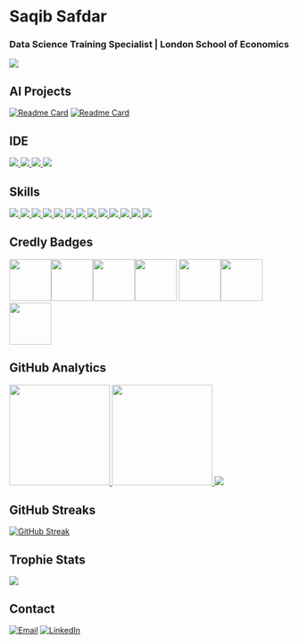 # Saqib Safdar
### Data Science Training Specialist | London School of Economics
<!---
### Hi there 👋 Welcome to my GitHub profile! 

I'm a Data Science Training Specialist at the London School of Economics and Political Science (LSE). I specialise in tools such as Python, Tableau, and R.

- 🔭 I’m currently working on developing a Tableau Dashboard for the Digital Skills Lab at LSE.
- 🌱 I’m studying for a Professional Certificate in Machine Learning and Artificial Intelligence at Imperial College Business School
- 📫 How to reach me: [You can find me on Linkedin](https://www.linkedin.com/in/saqib-safdar/) or email me at s.safdar@lse.ac.uk.
- 😄 Pronouns: He/Him.
- ⚡ Fun fact: I enjoy road cycling. You can find me on Strava [here](https://www.strava.com/athletes/9438505). 
-  I sometimes blog and podcast at [www.saqibsafdar.com](https://www.saqibsafdar.com/).-->


[![](https://github-profile-summary-cards.vercel.app/api/cards/profile-details?username=saqibsafdar11&theme=dark)](https://github.com/saqibsafdar11)

## AI Projects
[![Readme Card](https://github-readme-stats.vercel.app/api/pin/?username=saqibsafdar11&theme=dark&hide_border=true&repo=Evaluating-university-admissions-data-to-predict-the-chances-of-admission)](https://github.com/saqibsafdar11/Evaluating-university-admissions-data-to-predict-the-chances-of-admission) [![Readme Card](https://github-readme-stats.vercel.app/api/pin/?username=saqibsafdar11&theme=dark&hide_border=true&repo=Dog-Image-Classification-Using-Deep-Learning-and-Tensorflow)]([https://github.com/saqibsafdar11/Dog-Image-Classification-Using-Deep-Learning-and-Tensorflow)


## IDE
[![](https://img.shields.io/badge/Python-FFD43B?style=for-the-badge&logo=python&logoColor=blue)  ![](	https://img.shields.io/badge/Colab-F9AB00?style=for-the-badge&logo=googlecolab&color=525252) ![](https://img.shields.io/badge/PyCharm-000000.svg?&style=for-the-badge&logo=PyCharm&logoColor=white) ![](https://img.shields.io/badge/VSCode-0078D4?style=for-the-badge&logo=visual%20studio%20code&logoColor=white)](https://github.com/saqibsafdar11)

## Skills
[![](https://img.shields.io/badge/Numpy-777BB4?style=for-the-badge&logo=numpy&logoColor=white) ![](https://img.shields.io/badge/Pandas-2C2D72?style=for-the-badge&logo=pandas&logoColor=white) ![](https://img.shields.io/badge/Python-FFD43B?style=for-the-badge&logo=python&logoColor=blue) ![](https://img.shields.io/badge/scikit_learn-F7931E?style=for-the-badge&logo=scikit-learn&logoColor=white) ![](https://img.shields.io/badge/SciPy-654FF0?style=for-the-badge&logo=SciPy&logoColor=white)  ![](https://img.shields.io/badge/Jupyter-F37626.svg?&style=for-the-badge&logo=Jupyter&logoColor=white) ![](https://img.shields.io/badge/Markdown-000000?style=for-the-badge&logo=markdown&logoColor=white) ![](https://img.shields.io/badge/Keras-FF0000?style=for-the-badge&logo=keras&logoColor=white) ![](https://img.shields.io/badge/PyTorch-EE4C2C?style=for-the-badge&logo=pytorch&logoColor=white) ![](https://img.shields.io/badge/Plotly-239120?style=for-the-badge&logo=plotly&logoColor=white) ![](	https://img.shields.io/badge/Astro-0C1222?style=for-the-badge&logo=astro&logoColor=FDFDFE) ![](https://img.shields.io/badge/HTML5-E34F26?style=for-the-badge&logo=html5&logoColor=white) ![](https://img.shields.io/badge/CSS3-1572B6?style=for-the-badge&logo=css3&logoColor=white)](https://github.com/saqibsafdar11)

## Credly Badges
[<img src='https://images.credly.com/size/680x680/images/431325c2-f6e1-4ca8-84a6-01dfe87cfc53/image.png' width="75" height="75"/>](https://www.credly.com/badges/7c6e3c51-c35a-426d-9955-be6318bd1743/linked_in_profile)[<img src='https://bcert.me/bc/html/img/badges/generated/badge-7227.png' width="75" height="75"/>](https://bcert.me/sodpzvsjh)[<img src='https://images.credly.com/size/680x680/images/9d2bcbe6-519f-4ed0-ad34-aca077421568/MOS_Excel.png' width="75" height="75"/>](https://www.credly.com/badges/7cb763f0-b1ab-48d5-9cd7-865eabe966ff?source=linked_in_profile)[<img src='https://images.credly.com/size/680x680/images/7a1fa340-f261-4e69-b41b-b27ffaece00f/MOS_Excel_Expert6.png' width="75" height="75"/>](https://www.credly.com/badges/ed45a0ba-2531-4fda-ade2-7441e3f8c179?source=linked_in_profile) [<img src='https://images.credly.com/size/680x680/images/ebfba101-5b78-49b6-903a-ac9ad518fe8a/MTA-Introduction_to_Programming_Using_Python-600x600.png' width="75" height="75"/>](https://www.credly.com/badges/0aa7179e-00a4-4650-8076-f552fdc92936?source=linked_in_profile)[<img src='https://media.eu.badgr.com/uploads/badges/ee23f59ce94df157a2cd760b4d80c9a9.png' width="75" height="75"/>](https://eu.badgr.com/public/assertions/u-kzS7ejQdCkScVpZkwQVg)[<img src='https://images.credly.com/size/680x680/images/54f7ea40-48bc-4217-b398-b81bae6de175/MCE.png' width="75" height="75"/>](https://www.credly.com/badges/165f2e9d-7825-4e3b-9dd2-355368e0937c/public_url)


## GitHub Analytics
[<img height="180em" src="https://github-readme-stats-eight-theta.vercel.app/api?username=saqibsafdar11&show_icons=true&theme=dark&hide_border=true&include_all_commits=true&count_private=true"/> <img height="180em" src="https://github-readme-stats.vercel.app/api/top-langs/?username=saqibsafdar11&layout=compact&theme=dark&hide_border=true"/> ![](http://github-profile-summary-cards.vercel.app/api/cards/productive-time?username=saqibsafdar11&show_icons=true&theme=dark&utcOffset=8)](https://github.com/saqibsafdar11)

## GitHub Streaks
[![GitHub Streak](https://github-readme-streak-stats.herokuapp.com?user=saqibsafdar11&theme=dark&hide_border=true)](https://git.io/streak-stats)

## Trophie Stats
![](https://github-profile-trophy.vercel.app/?username=saqibsafdar11&theme=dark)

## Contact
[![Email](https://img.shields.io/badge/Gmail-D14836?style=for-the-badge&logo=gmail&logoColor=white)](mailto:saqib.safdar@gmail.com) [![LinkedIn](https://img.shields.io/badge/LinkedIn-0077B5?style=for-the-badge&logo=linkedin&logoColor=white)](https://www.linkedin.com/in/saqib-safdar) 

<!---![Instagram](https://img.shields.io/badge/Instagram-E4405F?style=for-the-badge&logo=instagram&logoColor=white) ![Twitter](https://img.shields.io/badge/Twitter-1DA1F2?style=for-the-badge&logo=twitter&logoColor=white)>
-----









